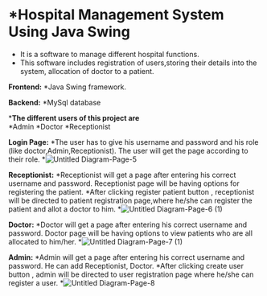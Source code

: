 # ***Hospital Management System Using Java Swing**
  * It is a software to manage different hospital functions.  
  * This software includes registration of users,storing their details into the system, allocation of doctor to a patient.
    
**Frontend:**
  *Java Swing framework.
    
**Backend:**
  *MySql database 
    
***The different users of this project are**   
  *Admin
  *Doctor
  *Receptionist

**Login Page:**
  *The user has to give his username and password and his role (like doctor,Admin,Receptionist). The user will get the page according to their role.
  *![Untitled Diagram-Page-5](https://user-images.githubusercontent.com/43813438/114308635-45e7ef80-9b02-11eb-9ebf-48bb3c7b994b.png)
 
**Receptionist:**
  *Receptionist will get a page after entering his correct username and password. Receptionist page will be having options for registering the patient.
  *After clicking register patient button , receptionist will be directed to patient registration page,where he/she can register the patient and allot a doctor to him.
  *![Untitled Diagram-Page-6 (1)](https://user-images.githubusercontent.com/43813438/114308762-834c7d00-9b02-11eb-904c-81e87bf885a1.png)
    
**Doctor:**
  *Doctor will get a page after entering his correct username and password. Doctor page will be having options to view patients who are all allocated to him/her.
  *![Untitled Diagram-Page-7 (1)](https://user-images.githubusercontent.com/43813438/114308837-cd356300-9b02-11eb-8d12-639925bddf3a.png)

**Admin:**
  *Admin will get a page after entering his correct username and password. He can add Receptionist, Doctor.
  *After clicking create user button , admin will be directed to user registration page where he/she can register a user.
  *![Untitled Diagram-Page-8](https://user-images.githubusercontent.com/43813438/114308909-05d53c80-9b03-11eb-8578-9508c31c880a.png)

    

 





